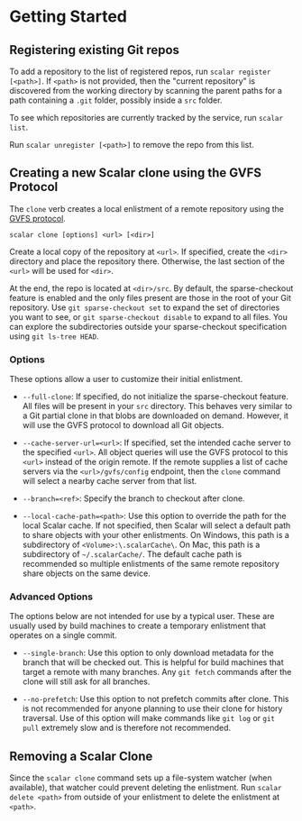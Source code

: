 Getting Started
===============

Registering existing Git repos
------------------------------

To add a repository to the list of registered repos, run `scalar register [<path>]`.
If `<path>` is not provided, then the "current repository" is discovered from
the working directory by scanning the parent paths for a path containing a `.git`
folder, possibly inside a `src` folder.

To see which repositories are currently tracked by the service, run
`scalar list`.

Run `scalar unregister [<path>]` to remove the repo from this list.

Creating a new Scalar clone using the GVFS Protocol
---------------------------------------------------

The `clone` verb creates a local enlistment of a remote repository using the
[GVFS protocol](https://github.com/microsoft//VFSForGit/blob/master/Protocol.md).

```
scalar clone [options] <url> [<dir>]
```

Create a local copy of the repository at `<url>`. If specified, create the `<dir>`
directory and place the repository there. Otherwise, the last section of the `<url>`
will be used for `<dir>`.

At the end, the repo is located at `<dir>/src`. By default, the sparse-checkout
feature is enabled and the only files present are those in the root of your
Git repository. Use `git sparse-checkout set` to expand the set of directories
you want to see, or `git sparse-checkout disable` to expand to all files. You
can explore the subdirectories outside your sparse-checkout specification using
`git ls-tree HEAD`.

### Options

These options allow a user to customize their initial enlistment.

* `--full-clone`: If specified, do not initialize the sparse-checkout feature.
  All files will be present in your `src` directory. This behaves very similar
  to a Git partial clone in that blobs are downloaded on demand. However, it
  will use the GVFS protocol to download all Git objects.

* `--cache-server-url=<url>`: If specified, set the intended cache server to
  the specified `<url>`. All object queries will use the GVFS protocol to this
  `<url>` instead of the origin remote. If the remote supplies a list of
  cache servers via the `<url>/gvfs/config` endpoint, then the `clone` command
  will select a nearby cache server from that list.

* `--branch=<ref>`: Specify the branch to checkout after clone.

* `--local-cache-path=<path>`: Use this option to override the path for the
  local Scalar cache. If not specified, then Scalar will select a default
  path to share objects with your other enlistments. On Windows, this path
  is a subdirectory of `<Volume>:\.scalarCache\`. On Mac, this path is a
  subdirectory of `~/.scalarCache/`. The default cache path is recommended so
  multiple enlistments of the same remote repository share objects on the
  same device.

### Advanced Options

The options below are not intended for use by a typical user. These are
usually used by build machines to create a temporary enlistment that
operates on a single commit.

* `--single-branch`: Use this option to only download metadata for the branch
  that will be checked out. This is helpful for build machines that target
  a remote with many branches. Any `git fetch` commands after the clone will
  still ask for all branches.

* `--no-prefetch`: Use this option to not prefetch commits after clone. This
  is not recommended for anyone planning to use their clone for history
  traversal. Use of this option will make commands like `git log` or
  `git pull` extremely slow and is therefore not recommended.

Removing a Scalar Clone
-----------------------

Since the `scalar clone` command sets up a file-system watcher (when available),
that watcher could prevent deleting the enlistment. Run `scalar delete <path>`
from outside of your enlistment to delete the enlistment at `<path>`.
